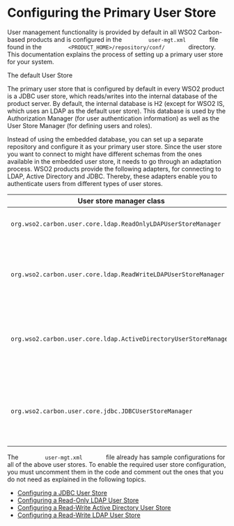 # Configuring the Primary User Store

User management functionality is provided by default in all WSO2
Carbon-based products and is configured in the
`         user-mgt.xml        ` file found in the
`         <PRODUCT_HOME>/repository/conf/        ` directory. This
documentation explains the process of setting up a primary user store
for your system.

The default User Store

The primary user store that is configured by default in every WSO2
product is a JDBC user store, which reads/writes into the internal
database of the product server. By default, the internal database is H2
(except for WSO2 IS, which uses an LDAP as the default user store). This
database is used by the Authorization Manager (for user authentication
information) as well as the User Store Manager (for defining users and
roles).

Instead of using the embedded database, you can set up a separate
repository and configure it as your primary user store. Since the user
store you want to connect to might have different schemas from the ones
available in the embedded user store, it needs to go through an
adaptation process. WSO2 products provide the following adapters, for
connecting to LDAP, Active Directory and JDBC. Thereby, these adapters
enable you to authenticate users from different types of user stores.

<table>
<colgroup>
<col style="width: 50%" />
<col style="width: 50%" />
</colgroup>
<thead>
<tr class="header">
<th>User store manager class</th>
<th>Description</th>
</tr>
</thead>
<tbody>
<tr class="odd">
<td><pre><code>org.wso2.carbon.user.core.ldap.ReadOnlyLDAPUserStoreManager</code></pre></td>
<td><p>Use <code>              ReadOnlyLDAPUserStoreManager             </code> to do read-only operations for external LDAP user stores.</p></td>
</tr>
<tr class="even">
<td><code>             org.wso2.carbon.user.core.ldap.ReadWriteLDAPUserStoreManager            </code></td>
<td><p>Use <code>              ReadWriteLDAPUserStoreManager             </code> for external LDAP user stores to do both read and write operations. This is the user store configuration which is uncommented in the code in the <code>              user-mgt.xml             </code> file for WSO2 Identity Server.</p></td>
</tr>
<tr class="odd">
<td><pre><code>org.wso2.carbon.user.core.ldap.ActiveDirectoryUserStoreManager</code></pre></td>
<td><p>Use <code>              ActiveDirectoryUserStoreManager             </code> to configure an Active Directory Domain Service (AD DS) or Active Directory Lightweight Directory Service (AD LDS). This can be used <strong>only</strong> for read/write operations. If you need to use AD as read-only, you must use <code>              org.wso2.carbon.user.core.ldap.ReadOnlyLDAPUserStoreManager             </code> .</p></td>
</tr>
<tr class="even">
<td><pre><code>org.wso2.carbon.user.core.jdbc.JDBCUserStoreManager</code></pre></td>
<td><p>Use <code>              JDBCUserStoreManager             </code> for both internal and external JDBC user stores. This is the user store configuration which is uncommented in the code in the <code>              user-mgt.xml             </code> file for all WSO2 products, except WSO2 Identity Server (which uses the <code>              ReadWriteLDAPUserStoreManager             </code> ).</p></td>
</tr>
</tbody>
</table>

The `         user-mgt.xml        ` file already has sample
configurations for all of the above user stores. To enable the required
user store configuration, you must uncomment them in the code and
comment out the ones that you do not need as explained in the following
topics.

-   [Configuring a JDBC User Store](_Configuring_a_JDBC_User_Store_)
-   [Configuring a Read-Only LDAP User
    Store](_Configuring_a_Read-Only_LDAP_User_Store_)
-   [Configuring a Read-Write Active Directory User
    Store](_Configuring_a_Read-Write_Active_Directory_User_Store_)
-   [Configuring a Read-Write LDAP User
    Store](_Configuring_a_Read-Write_LDAP_User_Store_)
